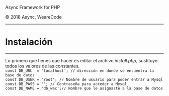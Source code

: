 Async Framework for PHP

© 2018 Async, WeareCode
<hr>
<h1>Instalación</h1>
<hr>
Lo primero que tienes que hacer es editar el archivo <i>install.php</i>, sustituye todos los valores de las constantes.
<code>
const DB_URL  = 'localhost'; // dirección en donde se encuentra la base de datos
const DB_USER = 'root'; // Nombre de usuario para poder entrar a Mysql
const DB_PASS = ''; // Contraseña para acceder a Mysql
const DB_NAME = 'db_wac';// Nombre que le asignaste a la base de datos	
</code>
